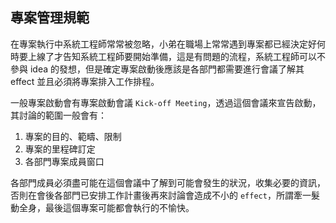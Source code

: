 ## 專案管理規範

在專案執行中系統工程師常常被忽略，小弟在職場上常常遇到專案都已經決定好何時要上線了才告知系統工程師要開始準備，這是有問題的流程，系統工程師可以不參與 idea 的發想，但是確定專案啟動後應該是各部門都需要進行會議了解其 effect 並且必須將專案排入工作排程。


一般專案啟動會有專案啟動會議 `Kick-off Meeting`，透過這個會議來宣告啟動，其討論的範圍一般會有：

1. 專案的目的、範疇、限制
1. 專案的里程碑訂定
1. 各部門專案成員窗口

各部門成員必須盡可能在這個會議中了解到可能會發生的狀況，收集必要的資訊，否則在會後各部門已安排工作計畫後再來討論會造成不小的 `effect`，所謂牽一髮動全身，最後這個專案可能都會執行的不愉快。

